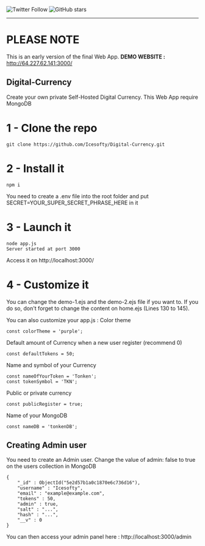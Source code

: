 
![Twitter Follow](https://img.shields.io/twitter/follow/icesofty?label=Follow&style=social)     ![GitHub stars](https://img.shields.io/github/stars/Icesofty/Digital-Currency?style=social)

---
# PLEASE NOTE

This is an early version of the final Web App. 
**DEMO WEBSITE :** http://64.227.62.141:3000/

## Digital-Currency

Create your own private Self-Hosted Digital Currency. This Web App require MongoDB

# 1 - Clone the repo 

```
git clone https://github.com/Icesofty/Digital-Currency.git
```

# 2 - Install it 
```
npm i 
```

You need to create a .env file into the root folder and put SECRET=YOUR_SUPER_SECRET_PHRASE_HERE in it


# 3 - Launch it 
```
node app.js
Server started at port 3000
```

Access it on http://localhost:3000/

# 4 - Customize it 

You can change the demo-1.ejs and the demo-2.ejs file if you want to. If you do so, don't forget to change the content on home.ejs (Lines 130 to 145). 

You can also customize your app.js : 
Color theme 
```
const colorTheme = 'purple';
```

Default amount of Currency when a new user register (recommend 0) 
```
const defaultTokens = 50;
```
Name and symbol of your Currency
```
const nameOfYourToken = 'Tonken';
const tokenSymbol = 'TKN';
```
Public or private currency 
```
const publicRegister = true;
```
Name of your MongoDB
```
const nameDB = 'tonkenDB';
```


## Creating Admin user
You need to create an Admin user. Change the value of admin: false to true on the users collection in MongoDB 
```
{
    "_id" : ObjectId("5e2d57b1a0c1870e6c736d16"),
    "username" : "Icesofty",
    "email" : "example@example.com",
    "tokens" : 50,
    "admin" : true,
    "salt" : "...",
    "hash" : "...",
    "__v" : 0
}
```
You can then access your admin panel here : http://localhost:3000/admin
